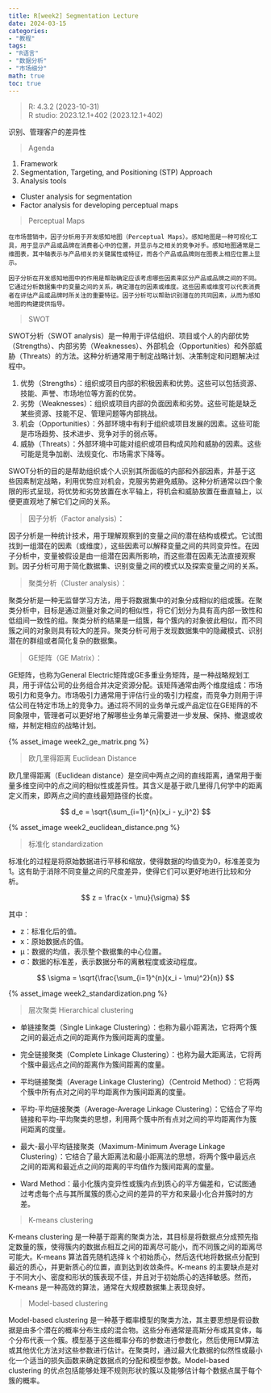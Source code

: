 ```yaml
---
title: R[week2] Segmentation Lecture
date: 2024-03-15
categories:
- "教程"
tags:
- "R语言"
- "数据分析"
- "市场细分"
math: true
toc: true
---
```


> R: 4.3.2 (2023-10-31)  
> R studio: 2023.12.1+402 (2023.12.1+402)

识别、管理客户的差异性

> Agenda
1. Framework
2. Segmentation, Targeting, and Positioning (STP) Approach
3. Analysis tools
- Cluster analysis for segmentation
- Factor analysis for developing perceptual maps

> Perceptual Maps

```
在市场营销中，因子分析用于开发感知地图（Perceptual Maps）。感知地图是一种可视化工具，用于显示产品或品牌在消费者心中的位置，并显示与之相关的竞争对手。感知地图通常是二维图表，其中轴表示与产品相关的关键属性或特征，而各个产品或品牌则在图表上相应位置上显示。

因子分析在开发感知地图中的作用是帮助确定应该考虑哪些因素来区分产品或品牌之间的不同。它通过分析数据集中的变量之间的关系，确定潜在的因素或维度。这些因素或维度可以代表消费者在评估产品或品牌时所关注的重要特征。因子分析可以帮助识别潜在的共同因素，从而为感知地图的构建提供指导。
```

> SWOT

SWOT分析（SWOT analysis）是一种用于评估组织、项目或个人的内部优势（Strengths）、内部劣势（Weaknesses）、外部机会（Opportunities）和外部威胁（Threats）的方法。这种分析通常用于制定战略计划、决策制定和问题解决过程中。  

1. 优势（Strengths）：组织或项目内部的积极因素和优势。这些可以包括资源、技能、声誉、市场地位等方面的优势。
2. 劣势（Weaknesses）：组织或项目内部的负面因素和劣势。这些可能是缺乏某些资源、技能不足、管理问题等内部挑战。
3. 机会（Opportunities）：外部环境中有利于组织或项目发展的因素。这些可能是市场趋势、技术进步、竞争对手的弱点等。
4. 威胁（Threats）：外部环境中可能对组织或项目构成风险和威胁的因素。这些可能是竞争加剧、法规变化、市场需求下降等。

SWOT分析的目的是帮助组织或个人识别其所面临的内部和外部因素，并基于这些因素制定战略，利用优势应对机会，克服劣势避免威胁。这种分析通常以四个象限的形式呈现，将优势和劣势放置在水平轴上，将机会和威胁放置在垂直轴上，以便更直观地了解它们之间的关系。

> 因子分析（Factor analysis）：

因子分析是一种统计技术，用于理解观察到的变量之间的潜在结构或模式。它试图找到一组潜在的因素（或维度），这些因素可以解释变量之间的共同变异性。在因子分析中，变量被假设是由一组潜在因素所影响，而这些潜在因素无法直接观察到。因子分析可用于简化数据集、识别变量之间的模式以及探索变量之间的关系。

> 聚类分析（Cluster analysis）：

聚类分析是一种无监督学习方法，用于将数据集中的对象分成相似的组或簇。在聚类分析中，目标是通过测量对象之间的相似性，将它们划分为具有高内部一致性和低组间一致性的组。聚类分析的结果是一组簇，每个簇内的对象彼此相似，而不同簇之间的对象则具有较大的差异。聚类分析可用于发现数据集中的隐藏模式、识别潜在的群组或者简化复杂的数据集。

> GE矩阵（GE Matrix）：

GE矩阵，也称为General Electric矩阵或GE多重业务矩阵，是一种战略规划工具，用于评估公司的业务组合并决定资源分配。该矩阵通常由两个维度组成：市场吸引力和竞争力。市场吸引力通常用于评估行业的吸引力程度，而竞争力则用于评估公司在特定市场上的竞争力。通过将不同的业务单元或产品定位在GE矩阵的不同象限中，管理者可以更好地了解哪些业务单元需要进一步发展、保持、撤退或收缩，并制定相应的战略计划。

{% asset_image week2_ge_matrix.png %}

> 欧几里得距离 Euclidean Distance

欧几里得距离（Euclidean distance）是空间中两点之间的直线距离，通常用于衡量多维空间中的点之间的相似性或差异性。其含义是基于欧几里得几何学中的距离定义而来，即两点之间的直线最短路径的长度。

$$
d_e = \sqrt{\sum_{i=1}^{n}(x_i - y_i)^2}
$$

{% asset_image week2_euclidean_distance.png %}

> 标准化 standardization

标准化的过程是将原始数据进行平移和缩放，使得数据的均值变为0，标准差变为1。这有助于消除不同变量之间的尺度差异，使得它们可以更好地进行比较和分析。

$$
z = \frac{x - \mu}{\sigma} 
$$

其中：
- z：标准化后的值。
- x：原始数据点的值。
- μ：数据的均值，表示整个数据集的中心位置。
- σ：数据的标准差，表示数据分布的离散程度或波动程度。

$$
\sigma = \sqrt{\frac{\sum_{i=1}^{n}(x_i - \mu)^2}{n}}
$$

{% asset_image week2_standardization.png %}

> 层次聚类 Hierarchical clustering

- 单链接聚类（Single Linkage Clustering）：也称为最小距离法，它将两个簇之间的最近点之间的距离作为簇间距离的度量。

- 完全链接聚类（Complete Linkage Clustering）：也称为最大距离法，它将两个簇中最远点之间的距离作为簇间距离的度量。

- 平均链接聚类（Average Linkage Clustering）（Centroid Method）：它将两个簇中所有点对之间的平均距离作为簇间距离的度量。

- 平均-平均链接聚类（Average-Average Linkage Clustering）：它结合了平均链接和平均-平均聚类的思想，利用两个簇中所有点对之间的平均距离作为簇间距离的度量。

- 最大-最小平均链接聚类（Maximum-Minimum Average Linkage Clustering）：它结合了最大距离法和最小距离法的思想，将两个簇中最远点之间的距离和最近点之间的距离的平均值作为簇间距离的度量。

- Ward Method：最小化簇内变异性或簇内点到质心的平方偏差和，它试图通过考虑每个点与其所属簇的质心之间的差异的平方和来最小化合并簇时的方差。

> K-means clustering

K-means clustering 是一种基于距离的聚类方法，其目标是将数据点分成预先指定数量的簇，使得簇内的数据点相互之间的距离尽可能小，而不同簇之间的距离尽可能大。K-means 算法首先随机选择 k 个初始质心，然后迭代地将数据点分配到最近的质心，并更新质心的位置，直到达到收敛条件。K-means 的主要缺点是对于不同大小、密度和形状的簇表现不佳，并且对于初始质心的选择敏感。然而，K-means 是一种高效的算法，通常在大规模数据集上表现良好。

> Model-based clustering 

Model-based clustering 是一种基于概率模型的聚类方法，其主要思想是假设数据是由多个潜在的概率分布生成的混合物。这些分布通常是高斯分布或其变体，每个分布代表一个簇。模型基于这些概率分布的参数进行参数化，然后使用EM算法或其他优化方法对这些参数进行估计。在聚类时，通过最大化数据的似然性或最小化一个适当的损失函数来确定数据点的分配和模型参数。Model-based clustering 的优点包括能够处理不规则形状的簇以及能够估计每个数据点属于每个簇的概率。


